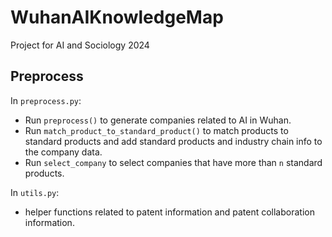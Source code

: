 # WuhanAIKnowledgeMap

Project for AI and Sociology 2024

## Preprocess 

In `preprocess.py`:
+ Run `preprocess()` to generate companies related to AI in Wuhan.
+ Run `match_product_to_standard_product()` to match products to standard products and add standard products and industry chain info to the company data.
+ Run `select_company` to select companies that have more than `n` standard products.

In `utils.py`:
+ helper functions related to patent information and patent collaboration information.
